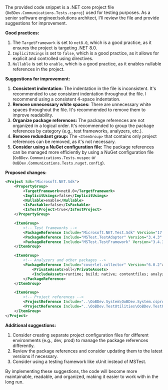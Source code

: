 The provided code snippet is a .NET core project file (`OoBDev.Communications.Tests.csproj`) used for testing purposes. As a senior software engineer/solutions architect, I'll review the file and provide suggestions for improvement.

**Good practices:**

1. The `TargetFramework` is set to `net8.0`, which is a good practice, as it ensures the project is targeting .NET 8.0.
2. `ImplicitUsings` is set to `false`, which is a good practice, as it allows for explicit and controlled using directives.
3. `Nullable` is set to `enable`, which is a good practice, as it enables nullable references in the project.

**Suggestions for improvement:**

1. **Consistent indentation:** The indentation in the file is inconsistent. It's recommended to use consistent indentation throughout the file. I recommend using a consistent 4-space indentation.
2. **Remove unnecessary white spaces:** There are unnecessary white spaces throughout the file. It's recommended to remove them to improve readability.
3. **Organize package references:** The package references are not organized in a logical order. It's recommended to group the package references by category (e.g., test frameworks, analyzers, etc.).
4. **Remove redundant group:** The `<ItemGroup>` that contains only project references can be removed, as it's not necessary.
5. **Consider using a NuGet configuration file:** The package references can be managed more efficiently by using a NuGet configuration file (`OoBDev.Communications.Tests.nuspec` or `OoBDev.Communications.Tests.nuget.config`).

**Proposed changes:**

```xml
<Project Sdk="Microsoft.NET.Sdk">
    <PropertyGroup>
        <TargetFramework>net8.0</TargetFramework>
        <ImplicitUsings>false</ImplicitUsings>
        <Nullable>enable</Nullable>
        <IsPackable>false</IsPackable>
        <IsTestProject>true</IsTestProject>
    </PropertyGroup>

    <ItemGroup>
        <!-- Test frameworks -->
        <PackageReference Include="Microsoft.NET.Test.Sdk" Version="17.10.0" />
        <PackageReference Include="MSTest.TestAdapter" Version="3.4.3" />
        <PackageReference Include="MSTest.TestFramework" Version="3.4.3" />
    </ItemGroup>

    <ItemGroup>
        <!-- Analyzers and other packages -->
        <PackageReference Include="coverlet.collector" Version="6.0.2">
            <PrivateAssets>all</PrivateAssets>
            <IncludeAssets>runtime; build; native; contentfiles; analyzers; buildtransitive</IncludeAssets>
        </PackageReference>
    </ItemGroup>

    <ItemGroup>
        <!-- Project references -->
        <ProjectReference Include="..\OoBDev.System\OoBDev.System.csproj" />
        <ProjectReference Include="..\OoBDev.TestUtilities\OoBDev.TestUtilities.csproj" />
    </ItemGroup>
</Project>
```

**Additional suggestions:**

1. Consider creating separate project configuration files for different environments (e.g., dev, prod) to manage the package references differently.
2. Review the package references and consider updating them to the latest versions if necessary.
3. Consider using a testing framework like xUnit instead of MSTest.

By implementing these suggestions, the code will become more maintainable, readable, and organized, making it easier to work with in the long run.